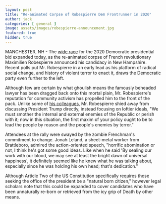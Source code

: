 ```yaml
---
layout: post
title: "Re-animated Corpse of Robespierre Dem Frontrunner in 2020"
author: jack
categories: [ general ]
image: assets/images/robespierre-announcement.jpg
featured: true
hidden: true
---
```


MANCHESTER, NH - The [wide race](https://www.washingtonpost.com/graphics/2018/politics/2020-presidential-hopefuls/?utm_term=.8da0124ee33c) for the 2020 Democratic presidential bid expanded today, as the re-animated corpse of French revolutionary Maximilien Robespierre announced his candidacy in New Hampshire. Recent polls put Mr. Robespierre in an early lead as his platform of radical social change, and history of violent terror to enact it, draws the Democratic party even further to the left. 

Although few are certain by what ghoulish means the famously beheaded lawyer has been dragged back onto this mortal plain, Mr. Robespierre's reputation for community activism has propelled him to the front of the pack. Unlike some of [his colleagues](https://www.nytimes.com/2019/02/09/us/politics/elizabeth-warren-2020.html), Mr. Robespierre shied away from discussing President Trump directly, instead focusing on loftier ideals, "We must smother the internal and external enemies of the Republic or perish with it; now in this situation, the first maxim of your policy ought to be to lead the people by reason and the people's enemies by terror." 

Attendees at the rally were swayed by the zombie Frenchman's commitment to change. Jonah Leland, a sheet-metal worker from Brattleboro, admired the action-oriented speech, "horrific abomination or not, I think he's got some good ideas. Like when he said 'By sealing our work with our blood, we may see at least the bright dawn of universal happiness', it definitely seemed like he knew what he was talking about, especially since he was holding his own head; that's dedication." 

Although Article Two of the US Constitution specifically requires those seeking the office of the president be a "natural born citizen," however legal scholars note that this could be expanded to cover candidates who have been unnaturally re-born or retrieved from the icy grip of Death by other means. 